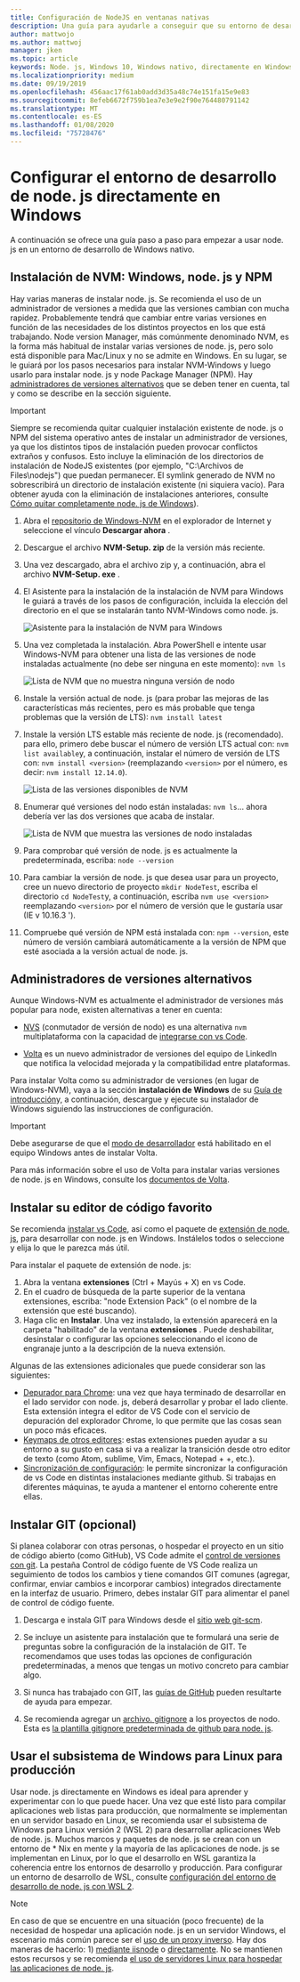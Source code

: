 ```yaml
---
title: Configuración de NodeJS en ventanas nativas
description: Una guía para ayudarle a conseguir que su entorno de desarrollo de node. js esté configurado directamente en Windows.
author: mattwojo
ms.author: mattwoj
manager: jken
ms.topic: article
keywords: Node. js, Windows 10, Windows nativo, directamente en Windows
ms.localizationpriority: medium
ms.date: 09/19/2019
ms.openlocfilehash: 456aac17f61ab0add3d35a48c74e151fa15e9e83
ms.sourcegitcommit: 8efeb6672f759b1ea7e3e9e2f90e764480791142
ms.translationtype: MT
ms.contentlocale: es-ES
ms.lasthandoff: 01/08/2020
ms.locfileid: "75728476"
---
```

# <a name="set-up-your-nodejs-development-environment-directly-on-windows"></a>Configurar el entorno de desarrollo de node. js directamente en Windows

A continuación se ofrece una guía paso a paso para empezar a usar node. js en un entorno de desarrollo de Windows nativo.

## <a name="install-nvm-windows-nodejs-and-npm"></a>Instalación de NVM: Windows, node. js y NPM

Hay varias maneras de instalar node. js. Se recomienda el uso de un administrador de versiones a medida que las versiones cambian con mucha rapidez. Probablemente tendrá que cambiar entre varias versiones en función de las necesidades de los distintos proyectos en los que está trabajando. Node version Manager, más comúnmente denominado NVM, es la forma más habitual de instalar varias versiones de node. js, pero solo está disponible para Mac/Linux y no se admite en Windows. En su lugar, se le guiará por los pasos necesarios para instalar NVM-Windows y luego usarlo para instalar node. js y node Package Manager (NPM). Hay [administradores de versiones alternativos](#alternative-version-managers) que se deben tener en cuenta, tal y como se describe en la sección siguiente.

> [!IMPORTANT]
> Siempre se recomienda quitar cualquier instalación existente de node. js o NPM del sistema operativo antes de instalar un administrador de versiones, ya que los distintos tipos de instalación pueden provocar conflictos extraños y confusos. Esto incluye la eliminación de los directorios de instalación de NodeJS existentes (por ejemplo, "C:\Archivos de Files\nodejs") que puedan permanecer. El symlink generado de NVM no sobrescribirá un directorio de instalación existente (ni siquiera vacío). Para obtener ayuda con la eliminación de instalaciones anteriores, consulte [Cómo quitar completamente node. js de Windows](https://stackoverflow.com/questions/20711240/how-to-completely-remove-node-js-from-windows)).

1. Abra el [repositorio de Windows-NVM](https://github.com/coreybutler/nvm-windows#node-version-manager-nvm-for-windows) en el explorador de Internet y seleccione el vínculo **Descargar ahora** .
2. Descargue el archivo **NVM-Setup. zip** de la versión más reciente.
3. Una vez descargado, abra el archivo zip y, a continuación, abra el archivo **NVM-Setup. exe** .
4. El Asistente para la instalación de la instalación de NVM para Windows le guiará a través de los pasos de configuración, incluida la elección del directorio en el que se instalarán tanto NVM-Windows como node. js.

    ![Asistente para la instalación de NVM para Windows](../images/install-nvm-for-windows-wizard.png)

5. Una vez completada la instalación. Abra PowerShell e intente usar Windows-NVM para obtener una lista de las versiones de node instaladas actualmente (no debe ser ninguna en este momento): `nvm ls`

    ![Lista de NVM que no muestra ninguna versión de nodo](../images/windows-nvm-powershell-no-node.png)

6. Instale la versión actual de node. js (para probar las mejoras de las características más recientes, pero es más probable que tenga problemas que la versión de LTS): `nvm install latest`
7. Instale la versión LTS estable más reciente de node. js (recomendado). para ello, primero debe buscar el número de versión LTS actual con: `nvm list available`y, a continuación, instalar el número de versión de LTS con: `nvm install <version>` (reemplazando `<version>` por el número, es decir: `nvm install 12.14.0`).

    ![Lista de las versiones disponibles de NVM](../images/windows-nvm-list.png)

8. Enumerar qué versiones del nodo están instaladas: `nvm ls`... ahora debería ver las dos versiones que acaba de instalar.

    ![Lista de NVM que muestra las versiones de nodo instaladas](../images/windows-nvm-node-installs.png)

9. Para comprobar qué versión de node. js es actualmente la predeterminada, escriba: `node --version`
10. Para cambiar la versión de node. js que desea usar para un proyecto, cree un nuevo directorio de proyecto `mkdir NodeTest`, escriba el directorio `cd NodeTest`y, a continuación, escriba `nvm use <version>` reemplazando `<version>` por el número de versión que le gustaría usar (IE v 10.16.3 ').
11. Compruebe qué versión de NPM está instalada con: `npm --version`, este número de versión cambiará automáticamente a la versión de NPM que esté asociada a la versión actual de node. js.

## <a name="alternative-version-managers"></a>Administradores de versiones alternativos

Aunque Windows-NVM es actualmente el administrador de versiones más popular para node, existen alternativas a tener en cuenta:

- [NVS](https://github.com/jasongin/nvs) (conmutador de versión de nodo) es una alternativa `nvm` multiplataforma con la capacidad de [integrarse con vs Code](https://github.com/jasongin/nvs/blob/master/doc/VSCODE.md).

- [Volta](https://github.com/volta-cli/volta#installing-volta) es un nuevo administrador de versiones del equipo de LinkedIn que notifica la velocidad mejorada y la compatibilidad entre plataformas.

Para instalar Volta como su administrador de versiones (en lugar de Windows-NVM), vaya a la sección **instalación de Windows** de su [Guía de introducción](https://docs.volta.sh/guide/getting-started)y, a continuación, descargue y ejecute su instalador de Windows siguiendo las instrucciones de configuración.

> [!IMPORTANT]
> Debe asegurarse de que el [modo de desarrollador](https://docs.microsoft.com/windows/uwp/get-started/enable-your-device-for-development#accessing-settings-for-developers) está habilitado en el equipo Windows antes de instalar Volta.

Para más información sobre el uso de Volta para instalar varias versiones de node. js en Windows, consulte los [documentos de Volta](https://docs.volta.sh/guide/understanding#managing-your-toolchain).

## <a name="install-your-favorite-code-editor"></a>Instalar su editor de código favorito

Se recomienda [instalar vs Code](https://code.visualstudio.com), así como el paquete de [extensión de node. js](https://marketplace.visualstudio.com/items?itemName=waderyan.nodejs-extension-pack), para desarrollar con node. js en Windows. Instálelos todos o seleccione y elija lo que le parezca más útil.

Para instalar el paquete de extensión de node. js:

1. Abra la ventana **extensiones** (Ctrl + Mayús + X) en vs Code.
2. En el cuadro de búsqueda de la parte superior de la ventana extensiones, escriba: "node Extension Pack" (o el nombre de la extensión que esté buscando).
3. Haga clic en **Instalar**. Una vez instalado, la extensión aparecerá en la carpeta "habilitado" de la ventana **extensiones** . Puede deshabilitar, desinstalar o configurar las opciones seleccionando el icono de engranaje junto a la descripción de la nueva extensión.

Algunas de las extensiones adicionales que puede considerar son las siguientes:

- [Depurador para Chrome](https://code.visualstudio.com/blogs/2016/02/23/introducing-chrome-debugger-for-vs-code): una vez que haya terminado de desarrollar en el lado servidor con node. js, deberá desarrollar y probar el lado cliente. Esta extensión integra el editor de VS Code con el servicio de depuración del explorador Chrome, lo que permite que las cosas sean un poco más eficaces.
- [Keymaps de otros editores](https://marketplace.visualstudio.com/search?target=VSCode&category=Keymaps&sortBy=Downloads): estas extensiones pueden ayudar a su entorno a su gusto en casa si va a realizar la transición desde otro editor de texto (como Atom, sublime, Vim, Emacs, Notepad + +, etc.).
- [Sincronización de configuración](https://marketplace.visualstudio.com/items?itemName=Shan.code-settings-sync): le permite sincronizar la configuración de vs Code en distintas instalaciones mediante github. Si trabajas en diferentes máquinas, te ayuda a mantener el entorno coherente entre ellas.

## <a name="install-git-optional"></a>Instalar GIT (opcional)

Si planea colaborar con otras personas, o hospedar el proyecto en un sitio de código abierto (como GitHub), VS Code admite el [control de versiones con git](https://code.visualstudio.com/docs/editor/versioncontrol#_git-support). La pestaña Control de código fuente de VS Code realiza un seguimiento de todos los cambios y tiene comandos GIT comunes (agregar, confirmar, enviar cambios e incorporar cambios) integrados directamente en la interfaz de usuario. Primero, debes instalar GIT para alimentar el panel de control de código fuente.

1. Descarga e instala GIT para Windows desde el [sitio web git-scm](https://git-scm.com/download/win).

2. Se incluye un asistente para instalación que te formulará una serie de preguntas sobre la configuración de la instalación de GIT. Te recomendamos que uses todas las opciones de configuración predeterminadas, a menos que tengas un motivo concreto para cambiar algo.

3. Si nunca has trabajado con GIT, las [guías de GitHub](https://guides.github.com/) pueden resultarte de ayuda para empezar.

4. Se recomienda agregar un [archivo. gitignore](https://help.github.com/en/articles/ignoring-files) a los proyectos de nodo. Esta es [la plantilla gitignore predeterminada de github para node. js](https://github.com/github/gitignore/blob/master/Node.gitignore).

## <a name="use-windows-subsystem-for-linux-for-production"></a>Usar el subsistema de Windows para Linux para producción

Usar node. js directamente en Windows es ideal para aprender y experimentar con lo que puede hacer. Una vez que esté listo para compilar aplicaciones web listas para producción, que normalmente se implementan en un servidor basado en Linux, se recomienda usar el subsistema de Windows para Linux versión 2 (WSL 2) para desarrollar aplicaciones Web de node. js. Muchos marcos y paquetes de node. js se crean con un entorno de * Nix en mente y la mayoría de las aplicaciones de node. js se implementan en Linux, por lo que el desarrollo en WSL garantiza la coherencia entre los entornos de desarrollo y producción. Para configurar un entorno de desarrollo de WSL, consulte [configuración del entorno de desarrollo de node. js con WSL 2](./setup-on-wsl2.md).

> [!NOTE]
> En caso de que se encuentre en una situación (poco frecuente) de la necesidad de hospedar una aplicación node. js en un servidor Windows, el escenario más común parece ser el [uso de un proxy inverso](https://medium.com/intrinsic/why-should-i-use-a-reverse-proxy-if-node-js-is-production-ready-5a079408b2ca). Hay dos maneras de hacerlo: 1) [mediante iisnode](https://harveywilliams.net/blog/installing-iisnode) o [directamente](https://dev.to/petereysermans/hosting-a-node-js-application-on-windows-with-iis-as-reverse-proxy-397b). No se mantienen estos recursos y se recomienda [el uso de servidores Linux para hospedar las aplicaciones de node. js](https://docs.microsoft.com/azure/app-service/app-service-web-get-started-nodejs).
